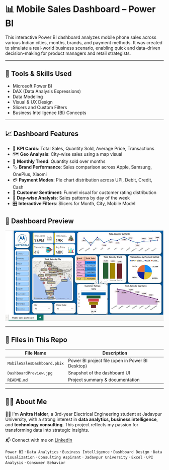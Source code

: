 # 📊 Mobile Sales Dashboard – Power BI

This interactive Power BI dashboard analyzes mobile phone sales across various Indian cities, months, brands, and payment methods. It was created to simulate a real-world business scenario, enabling quick and data-driven decision-making for product managers and retail strategists.

---

## 🔧 Tools & Skills Used
- Microsoft Power BI  
- DAX (Data Analysis Expressions)  
- Data Modeling  
- Visual & UX Design  
- Slicers and Custom Filters  
- Business Intelligence (BI) Concepts

---

## 📈 Dashboard Features
- 📌 **KPI Cards**: Total Sales, Quantity Sold, Average Price, Transactions  
- 🗺️ **Geo Analysis**: City-wise sales using a map visual  
- 📅 **Monthly Trend**: Quantity sold over months  
- 🏷️ **Brand Performance**: Sales comparison across Apple, Samsung, OnePlus, Xiaomi  
- 💳 **Payment Modes**: Pie chart distribution across UPI, Debit, Credit, Cash  
- 🌟 **Customer Sentiment**: Funnel visual for customer rating distribution  
- 📆 **Day-wise Analysis**: Sales patterns by day of the week  
- 🎛️ **Interactive Filters**: Slicers for Month, City, Mobile Model  


## 📸 Dashboard Preview

![Dashboard Preview](https://github.com/student-ju/Mobile-Sales-Dashboard/blob/main/Mobile%20Sales%20Dasboard%20PowerBi%20Project%201.JPG)


---

## 📁 Files in This Repo
| File Name | Description |
|-----------|-------------|
| `MobileSalesDashboard.pbix` | Power BI project file (open in Power BI Desktop) |
| `DashboardPreview.jpg` | Snapshot of the dashboard UI |
| `README.md` | Project summary & documentation |

---

## 🙋‍♀️ About Me

👩‍💻 I'm **Anitra Halder**, a 3rd-year Electrical Engineering student at Jadavpur University, with a strong interest in **data analytics, business intelligence**, and **technology consulting**. This project reflects my passion for transforming data into strategic insights.

📬 Connect with me on [LinkedIn](https://www.linkedin.com/in/anitra-halder-0b6a4b323)

`Power BI` · `Data Analytics` · `Business Intelligence` · `Dashboard Design` · `Data Visualization` · `Consulting Aspirant` · `Jadavpur University` · `Excel` · `UPI Analysis` · `Consumer Behavior`
